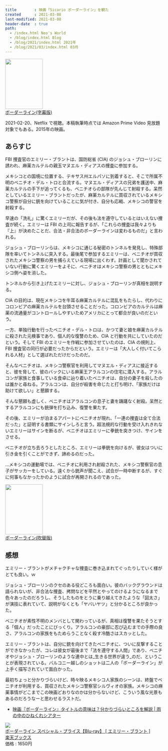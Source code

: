 ```yaml
---
title        : 映画「Sicario ボーダーライン」を観た
created      : 2021-03-08
last-modified: 2021-03-08
header-date  : true
path:
  - /index.html Neo's World
  - /blog/index.html Blog
  - /blog/2021/index.html 2021年
  - /blog/2021/03/index.html 03月
---
```


<div class="ad-amazon">
  <div class="ad-amazon-image">
    <a href="https://www.amazon.co.jp/dp/B01JMIAU8W?tag=neos21-22&amp;linkCode=osi&amp;th=1&amp;psc=1">
      <img src="https://m.media-amazon.com/images/I/514AXU28RZL._SL160_.jpg" width="120" height="160">
    </a>
  </div>
  <div class="ad-amazon-info">
    <div class="ad-amazon-title">
      <a href="https://www.amazon.co.jp/dp/B01JMIAU8W?tag=neos21-22&amp;linkCode=osi&amp;th=1&amp;psc=1">ボーダーライン(字幕版)</a>
    </div>
  </div>
</div>

2021-02-20、Netflix で視聴。本稿執筆時点では Amazon Prime Video 見放題対象でもある。2015年の映画。

## あらすじ

FBI 捜査官のエミリー・ブラントは、国防総省 (CIA) のジョシュ・ブローリンに誘われ、麻薬カルテルの親玉マヌエル・ディアスの捜査に参加する。

メキシコとの国境に位置する、テキサス州エルパソに到着すると、そこで所属不明のベニチオ・デル・トロと合流する。マヌエル・ディアスの兄弟を護送中、麻薬カルテルの手下が追ってくるも、ベニチオらの部隊が先んじて射殺する。呆然としているエミリー・ブラントだったが、麻薬カルテルに買収されているメキシコ警察が自分に銃を向けていることに気が付き、自分も応戦、メキシコの警官を射殺する。

早速の「洗礼」に驚くエミリーだが、その後も法を遵守しているとはいえない捜査が続く。エミリーは FBI の上司に報告するが、「これらの捜査は我々よりも『上』が決めたことだ、合法・非合法のボーダーラインは変わるものだ」と言われる。

ジョシュ・ブローリンらは、メキシコに通じる秘密のトンネルを発見し、特殊部隊を率いてトンネルに突入する。最後尾で参加するエミリーは、ベニチオが買収されたメキシコ警察の男を捕らえている現場に出くわす。計画として聞かされていない行動に驚くエミリーをよそに、ベニチオはメキシコ警察の男とともにメキシコ側へ姿を消した。

トンネルから引き上げたエミリーに対し、ジョシュ・ブローリンが真相を説明する。

CIA の目的は、現在メキシコを牛耳る麻薬カルテルに混乱をもたらし、代わりにコロンビアの麻薬カルテルを台頭させることだった。コロンビアのカルテルは麻薬の流通量がコントロールしやすいためアメリカにとって都合が良いのだという。

一方、単独行動を行ったベニチオ・デル・トロは、かつて妻と娘を麻薬カルテルに殺された元検事であり、個人的な復讐のため、CIA と行動を共にしていたのだという。そして FBI のエミリーを作戦に参加させていたのは、CIA の規則上、FBI 捜査官の同行が必要だったからだという。エミリーは「大人しく付いてこられる人材」として選ばれただけだったのだ。

そんなベニチオは、メキシコ警察官を利用してマヌエル・ディアスに接近すると、彼を脅して、彼のバックにいる麻薬王アラルコンの住宅に潜入する。アラルコンが家族と食事している食卓に辿り着いたベニチオは、自分の妻子を殺したのは誰かと尋ねる。アラルコンは、自分が殺害を命じたと打ち明け、「家族だけは助けて欲しい」と懇願する。

そんな懇願も虚しく、ベニチオはアラルコンの息子と妻を躊躇なく射殺。呆然とするアラルコンにも銃弾を打ち込み、復讐を果たす。

その後、エミリーが泊まるアパートにベニチオが現れ、「一連の捜査は全て合法だった」と証明する書類にサインしろと言う。超法規的な行動を受け入れきれないエミリーはサインを断るが、ベニチオはエミリーに拳銃を突きつけ、サインをさせる。

ベニチオが立ち去ろうとしたところ、エミリーは拳銃を向けるが、彼女はついに引き金を引くことができず、諦めるのだった。

…メキシコの運動場では、ベニチオに利用され射殺された、メキシコ警察官の息子がサッカーをしている。遠くから銃声が聞こえ、試合が一時中断するが、すぐに何事もなかったかのように試合が再開されるのであった。

<div class="ad-amazon">
  <div class="ad-amazon-image">
    <a href="https://www.amazon.co.jp/dp/B01JMI921S?tag=neos21-22&amp;linkCode=osi&amp;th=1&amp;psc=1">
      <img src="https://m.media-amazon.com/images/I/514AXU28RZL._SL160_.jpg" width="120" height="160">
    </a>
  </div>
  <div class="ad-amazon-info">
    <div class="ad-amazon-title">
      <a href="https://www.amazon.co.jp/dp/B01JMI921S?tag=neos21-22&amp;linkCode=osi&amp;th=1&amp;psc=1">ボーダーライン(吹替版)</a>
    </div>
  </div>
</div>

## 感想

エミリー・ブラントがメチャクチャな捜査に巻き込まれてぐったりしていく様がとても良い。ｗ

ジョシュ・ブローリンのクセのある役どころも面白い。彼のバックグラウンドは語られないが、非合法な捜査、拷問などを平然とやってのけるようになるまで色々あったのだろうし、そうしたものをとうに乗り越えてきたような「図太さ」が演技に表れていて、説明がなくとも「ヤバいヤツ」と分かるところが良かった。

ベニチオが素性不明のメンバとして関わっているが、真相は復讐を果たそうとする「個人」だったことにびっくり。アラルコンの豪邸に忍び込むまでの手際の良さ、アラルコンの家族をもためらうことなく殺す冷酷さはスカッとした。

エミリー・ブラントは、自分に銃を向けてきたベニチオに、ついに反撃することができなかったが、コレは彼女が最後まで「法を遵守する人間」であり、ベニチオやジョシュ・ブローリンのような連中とは_生きる世界が違う_のだ、ということが表現されている。バルコニー越しのショットは二人の「ボーダーライン」が上手く描写されていて面白かった。

最初ちょっと分かりづらいけど、時々映るメキシコ人家族のシーンは、終盤でベニチオが利用する、買収されたメキシコ警察官シルヴィオの家族。メキシコの麻薬事情がどこまでこの映画どおりなのかは分からないけど、こういう風な光景もあるのだろうなーと思わせるラストだ。

- [映画『ボーダーライン』タイトルの意味は？分かりづらいところを解説 | 雨の中のひねくれシアター](https://hinekure-theater.com/sicario/)

<div class="ad-rakuten">
  <div class="ad-rakuten-image">
    <a href="https://hb.afl.rakuten.co.jp/hgc/g00q0722.waxyc9ff.g00q0722.waxyd017/?pc=https%3A%2F%2Fitem.rakuten.co.jp%2Fbook%2F15202845%2F&amp;m=http%3A%2F%2Fm.rakuten.co.jp%2Fbook%2Fi%2F18851883%2F">
      <img src="https://thumbnail.image.rakuten.co.jp/@0_mall/book/cabinet/2008/4907953072008.jpg?_ex=128x128">
    </a>
  </div>
  <div class="ad-rakuten-info">
    <div class="ad-rakuten-title">
      <a href="https://hb.afl.rakuten.co.jp/hgc/g00q0722.waxyc9ff.g00q0722.waxyd017/?pc=https%3A%2F%2Fitem.rakuten.co.jp%2Fbook%2F15202845%2F&amp;m=http%3A%2F%2Fm.rakuten.co.jp%2Fbook%2Fi%2F18851883%2F">ボーダーライン スペシャル・プライス【Blu-ray】 [ エミリー・ブラント ]</a>
    </div>
    <div class="ad-rakuten-shop">
      <a href="https://hb.afl.rakuten.co.jp/hgc/g00q0722.waxyc9ff.g00q0722.waxyd017/?pc=https%3A%2F%2Fwww.rakuten.co.jp%2Fbook%2F&amp;m=http%3A%2F%2Fm.rakuten.co.jp%2Fbook%2F">楽天ブックス</a>
    </div>
    <div class="ad-rakuten-price">価格 : 1650円</div>
  </div>
</div>
